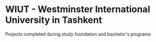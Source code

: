 # WIUT - Westminster International University in Tashkent
Projects completed during study foundation and bachelor's programs
